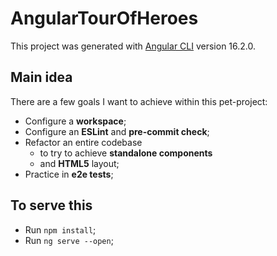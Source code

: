 # AngularTourOfHeroes

This project was generated with [Angular CLI](https://github.com/angular/angular-cli) version 16.2.0.

## Main idea

There are a few goals I want to achieve within this pet-project:

- Configure a **workspace**;
- Configure an **ESLint** and **pre-commit check**;
- Refactor an entire codebase
  - to try to achieve **standalone components**
  - and **HTML5** layout;
- Practice in **e2e tests**;

## To serve this

- Run `npm install`;
- Run `ng serve --open`;
